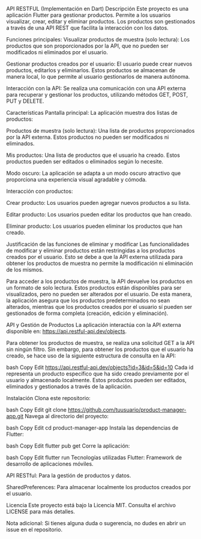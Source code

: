 API RESTFUL (Implementación en Dart)
Descripción
Este proyecto es una aplicación Flutter para gestionar productos. Permite a los usuarios visualizar, crear, editar y eliminar productos. Los productos son gestionados a través de una API REST que facilita la interacción con los datos.

Funciones principales:
Visualizar productos de muestra (solo lectura): Los productos que son proporcionados por la API, que no pueden ser modificados ni eliminados por el usuario.

Gestionar productos creados por el usuario: El usuario puede crear nuevos productos, editarlos y eliminarlos. Estos productos se almacenan de manera local, lo que permite al usuario gestionarlos de manera autónoma.

Interacción con la API: Se realiza una comunicación con una API externa para recuperar y gestionar los productos, utilizando métodos GET, POST, PUT y DELETE.

Características
Pantalla principal: La aplicación muestra dos listas de productos:

Productos de muestra (solo lectura): Una lista de productos proporcionados por la API externa. Estos productos no pueden ser modificados ni eliminados.

Mis productos: Una lista de productos que el usuario ha creado. Estos productos pueden ser editados o eliminados según lo necesite.

Modo oscuro: La aplicación se adapta a un modo oscuro atractivo que proporciona una experiencia visual agradable y cómoda.

Interacción con productos:

Crear producto: Los usuarios pueden agregar nuevos productos a su lista.

Editar producto: Los usuarios pueden editar los productos que han creado.

Eliminar producto: Los usuarios pueden eliminar los productos que han creado.

Justificación de las funciones de eliminar y modificar
Las funcionalidades de modificar y eliminar productos están restringidas a los productos creados por el usuario. Esto se debe a que la API externa utilizada para obtener los productos de muestra no permite la modificación ni eliminación de los mismos.

Para acceder a los productos de muestra, la API devuelve los productos en un formato de solo lectura. Estos productos están disponibles para ser visualizados, pero no pueden ser alterados por el usuario. De esta manera, la aplicación asegura que los productos predeterminados no sean alterados, mientras que los productos creados por el usuario sí pueden ser gestionados de forma completa (creación, edición y eliminación).

API y Gestión de Productos
La aplicación interactúa con la API externa disponible en: https://api.restful-api.dev/objects.

Para obtener los productos de muestra, se realiza una solicitud GET a la API sin ningún filtro. Sin embargo, para obtener los productos que el usuario ha creado, se hace uso de la siguiente estructura de consulta en la API:

bash
Copy
Edit
https://api.restful-api.dev/objects?id=3&id=5&id=10
Cada id representa un producto específico que ha sido creado previamente por el usuario y almacenado localmente. Estos productos pueden ser editados, eliminados y gestionados a través de la aplicación.

Instalación
Clona este repositorio:

bash
Copy
Edit
git clone https://github.com/tuusuario/product-manager-app.git
Navega al directorio del proyecto:

bash
Copy
Edit
cd product-manager-app
Instala las dependencias de Flutter:

bash
Copy
Edit
flutter pub get
Corre la aplicación:

bash
Copy
Edit
flutter run
Tecnologías utilizadas
Flutter: Framework de desarrollo de aplicaciones móviles.

API RESTful: Para la gestión de productos y datos.

SharedPreferences: Para almacenar localmente los productos creados por el usuario.

Licencia
Este proyecto está bajo la Licencia MIT. Consulta el archivo LICENSE para más detalles.

Nota adicional:
Si tienes alguna duda o sugerencia, no dudes en abrir un issue en el repositorio.